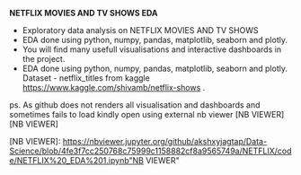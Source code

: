 **NETFLIX MOVIES AND TV SHOWS EDA**

- Exploratory data analysis on NETFLIX MOVIES AND TV SHOWS
- EDA done using python, numpy, pandas, matplotlib, seaborn and plotly.
- You will find many usefull visualisations and interactive dashboards in the project.
- EDA done using python, numpy, pandas, matplotlib, seaborn and plotly. Dataset - netflix_titles from kaggle https://www.kaggle.com/shivamb/netflix-shows .



ps. As github does not renders all visualisation and  dashboards and sometimes fails to load kindly open using external nb viewer [NB VIEWER][NB VIEWER]




[NB VIEWER]: https://nbviewer.jupyter.org/github/akshxyjagtap/Data-Science/blob/4fe3f7cc250768c75999c1158882cf8a9565749a/NETFLIX/code/NETFLIX%20_EDA%201.ipynb"NB VIEWER"